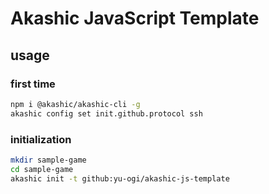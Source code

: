 # Akashic JavaScript Template

## usage

### first time

```sh
npm i @akashic/akashic-cli -g
akashic config set init.github.protocol ssh
```

### initialization

```sh
mkdir sample-game
cd sample-game
akashic init -t github:yu-ogi/akashic-js-template
```
